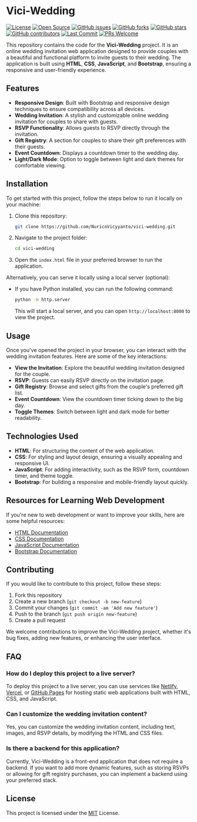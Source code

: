 # Vici-Wedding

[![License](https://img.shields.io/badge/License-MIT-blue)](LICENSE)
[![Open Source](https://img.shields.io/badge/Open%20Source-%E2%9C%94-green)](https://opensource.org)
[![GitHub issues](https://img.shields.io/github/issues/nuricovicyyanto/vhub-laravel)](https://github.com/nuricovicyyanto/vhub-laravel/issues)
[![GitHub forks](https://img.shields.io/github/forks/nuricovicyyanto/vhub-laravel)](https://github.com/nuricovicyyanto/vhub-laravel/network/members)
[![GitHub stars](https://img.shields.io/github/stars/nuricovicyyanto/vhub-laravel)](https://github.com/nuricovicyyanto/vhub-laravel/stargazers)
[![GitHub contributors](https://img.shields.io/github/contributors/nuricovicyyanto/vhub-laravel)](https://github.com/nuricovicyyanto/vhub-laravel/graphs/contributors)
[![Last Commit](https://img.shields.io/github/last-commit/nuricovicyyanto/vhub-laravel)](https://github.com/nuricovicyyanto/vhub-laravel/commits)
[![PRs Welcome](https://img.shields.io/badge/PRs%20Welcome-Yes-blue)](https://github.com/nuricovicyyanto/vhub-laravel/pulls)


This repository contains the code for the **Vici-Wedding** project. It is an online wedding invitation web application designed to provide couples with a beautiful and functional platform to invite guests to their wedding. The application is built using **HTML**, **CSS**, **JavaScript**, and **Bootstrap**, ensuring a responsive and user-friendly experience.

## Features

- **Responsive Design**: Built with Bootstrap and responsive design techniques to ensure compatibility across all devices.
- **Wedding Invitation**: A stylish and customizable online wedding invitation for couples to share with guests.
- **RSVP Functionality**: Allows guests to RSVP directly through the invitation.
- **Gift Registry**: A section for couples to share their gift preferences with their guests.
- **Event Countdown**: Displays a countdown timer to the wedding day.
- **Light/Dark Mode**: Option to toggle between light and dark themes for comfortable viewing.

## Installation

To get started with this project, follow the steps below to run it locally on your machine:

1. Clone this repository:
    ```bash
    git clone https://github.com/NuricoVicyyanto/vici-wedding.git
    ```

2. Navigate to the project folder:
    ```bash
    cd vici-wedding
    ```

3. Open the `index.html` file in your preferred browser to run the application.

Alternatively, you can serve it locally using a local server (optional):
- If you have Python installed, you can run the following command:
    ```bash
    python -m http.server
    ```
    This will start a local server, and you can open `http://localhost:8000` to view the project.

## Usage

Once you've opened the project in your browser, you can interact with the wedding invitation features. Here are some of the key interactions:

- **View the Invitation**: Explore the beautiful wedding invitation designed for the couple.
- **RSVP**: Guests can easily RSVP directly on the invitation page.
- **Gift Registry**: Browse and select gifts from the couple's preferred gift list.
- **Event Countdown**: View the countdown timer ticking down to the big day.
- **Toggle Themes**: Switch between light and dark mode for better readability.

## Technologies Used

- **HTML**: For structuring the content of the web application.
- **CSS**: For styling and layout design, ensuring a visually appealing and responsive UI.
- **JavaScript**: For adding interactivity, such as the RSVP form, countdown timer, and theme toggle.
- **Bootstrap**: For building a responsive and mobile-friendly layout quickly.

## Resources for Learning Web Development

If you're new to web development or want to improve your skills, here are some helpful resources:

- [HTML Documentation](https://developer.mozilla.org/en-US/docs/Web/HTML)
- [CSS Documentation](https://developer.mozilla.org/en-US/docs/Web/CSS)
- [JavaScript Documentation](https://developer.mozilla.org/en-US/docs/Web/JavaScript)
- [Bootstrap Documentation](https://getbootstrap.com/)

## Contributing

If you would like to contribute to this project, follow these steps:

1. Fork this repository
2. Create a new branch (`git checkout -b new-feature`)
3. Commit your changes (`git commit -am 'Add new feature'`)
4. Push to the branch (`git push origin new-feature`)
5. Create a pull request

We welcome contributions to improve the Vici-Wedding project, whether it's bug fixes, adding new features, or enhancing the user interface.

## FAQ

### How do I deploy this project to a live server?
To deploy this project to a live server, you can use services like [Netlify](https://www.netlify.com/), [Vercel](https://vercel.com/), or [GitHub Pages](https://pages.github.com/) for hosting static web applications built with HTML, CSS, and JavaScript.

### Can I customize the wedding invitation content?
Yes, you can customize the wedding invitation content, including text, images, and RSVP details, by modifying the HTML and CSS files.

### Is there a backend for this application?
Currently, Vici-Wedding is a front-end application that does not require a backend. If you want to add more dynamic features, such as storing RSVPs or allowing for gift registry purchases, you can implement a backend using your preferred stack.

## License

This project is licensed under the [MIT](LICENSE) License.
